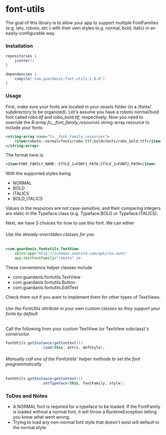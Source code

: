 # font-utils

The goal of this library is to allow your app to support multiple FontFamilies (e.g. lato, roboto, etc.) with their own styles (e.g. normal, bold, italic) in an easily-configurable way.  


### Installation

```groovy
repositories {
    jcenter()
}

dependencies {
    compile('com.guardanis:font-utils:1.0.0')
}
```

### Usage

First, make sure your fonts are located in your *assets* folder (in a /fonts/ subdirectory to be organized). Let's assume you have a roboto normal/bold font called *robo.ttf* and *robo_bold.ttf*, respectively. Now you need to override the *R.array.fu__font_family_resources* string-array resource to include your fonts:

```xml
<string-array name="fu__font_family_resources">
    <item>roboto--normal=fonts/robo.ttf,bold=fonts/robo_bold.ttf</item>
</string-array>
```

The format here is:

```xml
<item>FONT_FAMILY_NAME--STYLE_1=FONT1_PATH,STYLE_2=FONT2_PATH</item>
```

With the supported styles being

* NORMAL
* BOLD
* ITALICS
* BOLD_ITALICS

Values in the resources are not case-sensitive, and their comparing integers are static in the Typeface class (e.g. Typeface.BOLD or Typeface.ITALICS).

Next, we have 3 choices for how to use this font. We can either

###### Use the already-overridden classes for you

```xml
<com.guardanis.fontutils.TextView 
    xmlns:app="http://schemas.android.com/apk/res-auto"
    app:textFontFamily="roboto" />

```
These convenience helper classes include
* com.guardanis.fontutils.TextView
* com.guardanis.fontutils.Button
* com.guardanis.fontutils.EditText

Check them out if you want to implement them for other types of TextViews.

###### Use the FontUtils attribute in your own custom classes so they support your fonts by default

Call the following from your custom TextView (or TextView subclass)'s constructor.
 
```java
FontUtils.getInstance(getContext())
                .load(this, attrs, defStyle);

```
###### Manually call one of the FontUntils' helper methods to set the font programmatically

```java
FontUtils.getInstance(getContext())
                .setTypeface(this, fontFamily, style);
```

### ToDos and Notes
* A NORMAL font is required for a typeface to be loaded. If the FontFamily is loaded without a normal font, it will throw a RuntimeException letting you know what went wrong.
* Trying to load any non-normal font style that doesn't exist will default to the normal style.
